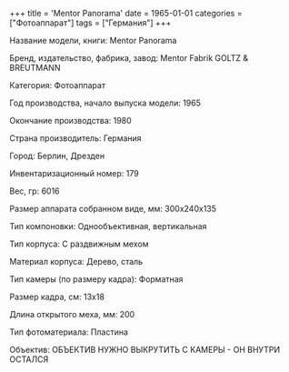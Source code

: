 +++
title = 'Mentor Panorama'
date = 1965-01-01
categories = ["Фотоаппарат"]
tags = ["Германия"]
+++

Название модели, книги: Mentor Panorama

Бренд, издательство, фабрика, завод: Mentor Fabrik GOLTZ & BREUTMANN

Категория: Фотоаппарат

Год производства, начало выпуска модели: 1965

Окончание производства: 1980

Страна производитель: Германия

Город: Берлин, Дрезден

Инвентаризационный номер: 179

Вес, гр: 6016

Размер аппарата  собранном виде, мм: 300x240x135

Тип компоновки: Однообъективная, вертикальная

Тип корпуса: С раздвижным мехом

Материал корпуса: Дерево, сталь

Тип камеры (по размеру кадра): Форматная

Размер кадра, см: 13х18

Длина открытого меха, мм: 200

Тип фотоматериала: Пластина

Объектив: ОБЪЕКТИВ НУЖНО ВЫКРУТИТЬ С КАМЕРЫ - ОН ВНУТРИ ОСТАЛСЯ

